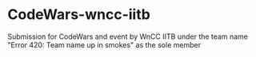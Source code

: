 # CodeWars-wncc-iitb
Submission for CodeWars and event by WnCC IITB under the team name "Error 420: Team name up in smokes" as the sole member

